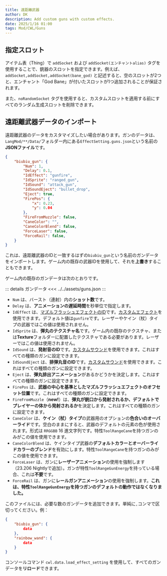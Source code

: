 ```yaml
---
title: 遠距離武器
author: DK
description: Add custom guns with custom effects.
date: 2025/1/16 01:00
tags: Mod/CWL/Guns
---
```


## 指定スロット

アイテム表（Thing）で `addSocket` および `addSocket(エンチャントalias)` タグを使用することで、銃器のスロットを指定できます。例えば、`addSocket,addSocket,addSocket(bane_god)` と記述すると、空のスロットが2つと、エンチャント「God Bane」が付いたスロットが1つ追加されることが保証されます。

また、`noRandomSocket` タグを使用すると、カスタムスロットを適用する前にすべてのランダム生成スロットを削除できます。

## 遠距離武器データのインポート

遠距離武器のデータをカスタマイズしたい場合があります。ガンのデータは、`LangMod/**/Data/`フォルダー内にある`EffectSetting.guns.json`という名前の**JSONファイル**です。

```json
{
    "biubiu_gun": {
        "Num": 1,
        "Delay": 0.1,
        "IdEffect": "gunfire",
        "IdSprite": "ranged_gun",
        "IdSound": "attack_gun",
        "IdSoundEject": "bullet_drop",
        "Eject": true,
        "FirePos": {
            "x": 0.23,
            "y": 0.04
        },
        "FireFromMuzzle": false,
        "CaneColor": "",
        "CaneColorBlend": false,
        "ForceLaser": false,
        "ForceRail": false,
    }
}
```

これは、遠距離武器のIDと一致するはずの`biubiu_gun`という名前のガンデータをインポートします。ゲーム内の既存の武器IDを使用して、それを**上書き**することもできます。

ゲーム内の既存のガンデータは次のとおりです。

::: details ガンデータ
<<< ../../assets/guns.json
:::

+ `Num` は、バースト（連射）内の**ショット数**です。
+ `Delay` は、**アニメーションの遅延時間**を秒単位で指定します。
+ `IdEffect` は、[マズルフラッシュエフェクトのID](https://gist.github.com/gottyduke/6e2847e37d205a5621bfd0615e5bd9e7#file-elin-effects-md)です。[カスタムエフェクト](../Other/effects)を使用できます。デフォルト値は`gunfire`です。レーザーやケイン（杖）タイプの武器ではこの値は使用されません。
+ `IdSprite` は、**弾丸のテクスチャ名**です。ゲーム内の既存のテクスチャ、または**Texture**フォルダーに配置したテクスチャである必要があります。レーザーではこの値は使用されません。
+ `IdSound` は、**発射音のID**です。[カスタムサウンド](../Other/sound)を使用できます。これはすべての種類のガンに設定できます。
+ `IdSoundEject` は、**排弾丸音のID**です。[カスタムサウンド](../Other/sound)を使用できます。これはすべての種類のガンに設定できます。
+ `Eject` は、**弾丸排出アニメーション**があるかどうかを決定します。これはすべての種類のガンに設定できます。
+ `FirePos` は、**武器の中心を基準としたマズルフラッシュエフェクトのオフセット位置**です。これはすべての種類のガンに設定できます。
+ `FireFromMuzzle`（**new!**）は、**弾丸が銃口から発射されるか、デフォルトでプレイヤーの体から発射されるか**を決定します。これはすべての種類のガンに設定できます。
+ `CaneColor` は、**ケイン（杖）タイプ**の武器用のオプションの**色合いのオーバーライド**です。空白のままにすると、武器のデフォルトの元素の色が使用されます。形式は `RRGGBB` 16 進文字列です。特性`ToolRangeCane`を持つガンのみがこの値を使用できます。
+ `CaneColorBlend` は、ケインタイプ武器の**デフォルトカラーとオーバーライドカラーのブレンド**を有効にします。特性`ToolRangeCane`を持つガンのみがこの値を使用できます。
+ `ForceLaser` は、ガンに**レーザーアニメーション**の使用を強制します（23.206 Nightlyで追加）。ガンが特性`ToolRangeGunEnergy`を持っている場合、これは**不要**です。
+ `ForceRail` は、ガンに**レールガンアニメーション**の使用を強制します。**これは、特性`ToolRangeGunEnergy`を持つガンのデフォルトの動作ではなくなりました。**

このファイルには、必要な数のガンデータを追加できます。単純に`,`コンマで区切ってください。例：

```json
{
    "biubiu_gun": { 
        data 
    },
    "rainbow_wand": {
        data
    }
}
```

コンソールコマンド `cwl.data.load_effect_setting` を使用して、すべてのガンデータを**リロード**できます。